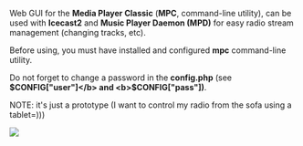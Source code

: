 Web GUI for the <b>Media Player Classic</b> (<b>MPC</b>, command-line utility), can be used with <b>Icecast2</b> and <b>Music Player Daemon (MPD)</b> for easy radio stream management (changing tracks, etc).

Before using, you must have installed and configured <b>mpc</b> command-line utility.

Do not forget to change a password in the <b>config.php</b> (see <b>$CONFIG["user"]</b> and <b>$CONFIG["pass"])</b>.

NOTE: it's just a prototype (I want to control my radio from the sofa using a tablet=)))

<img src="http://jsound.org/img/MPC-Front.png">


